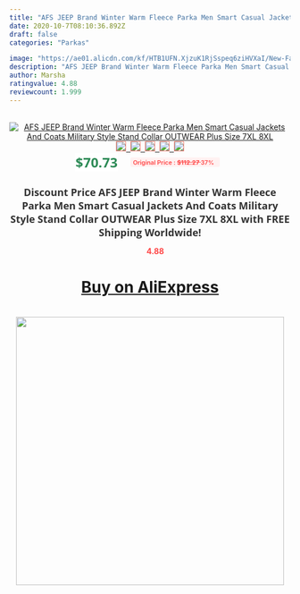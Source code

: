 ```yaml
---
title: "AFS JEEP Brand Winter Warm Fleece Parka Men Smart Casual Jackets And Coats Military Style Stand Collar OUTWEAR Plus Size 7XL 8XL"
date: 2020-10-7T08:10:36.892Z
draft: false
categories: "Parkas"

image: "https://ae01.alicdn.com/kf/HTB1UFN.XjzuK1RjSspeq6ziHVXaI/New-Fashion-Winter-Warm-Fleece-Parka-Men-Smart-Casual-Jacket-Coats-Military-Style-Stand-Collar-OUTWEAR.jpg"
description: "AFS JEEP Brand Winter Warm Fleece Parka Men Smart Casual Jackets And Coats Military Style Stand Collar OUTWEAR Plus Size 7XL 8XL"
author: Marsha
ratingvalue: 4.88
reviewcount: 1.999
---
```

<br>
<div style="text-align: center;">
<a href="https://s.click.aliexpress.com/e/_A8iuKv" target="_blank" rel="nofollow noopener noreferrer"><img alt="AFS JEEP Brand Winter Warm Fleece Parka Men Smart Casual Jackets And Coats Military Style Stand Collar OUTWEAR Plus Size 7XL 8XL" class="magnifier-image" src="https://ae01.alicdn.com/kf/HTB1UFN.XjzuK1RjSspeq6ziHVXaI/New-Fashion-Winter-Warm-Fleece-Parka-Men-Smart-Casual-Jacket-Coats-Military-Style-Stand-Collar-OUTWEAR.jpg_640x640.jpg">
<br>
<img style="border:1px solid salmon" src="https://ae01.alicdn.com/kf/HTB1UFN.XjzuK1RjSspeq6ziHVXaI/New-Fashion-Winter-Warm-Fleece-Parka-Men-Smart-Casual-Jacket-Coats-Military-Style-Stand-Collar-OUTWEAR.jpg_120x120.jpg">&nbsp;&nbsp;<img style="border:1px solid salmon" src="https://ae01.alicdn.com/kf/HTB1ofVkXMsSMeJjSsphq6xuJFXaO/New-Fashion-Winter-Warm-Fleece-Parka-Men-Smart-Casual-Jacket-Coats-Military-Style-Stand-Collar-OUTWEAR.jpg_120x120.jpg">&nbsp;&nbsp;<img style="border:1px solid salmon" src="https://ae01.alicdn.com/kf/HTB11OhzanAKL1JjSZFCq6xFspXa0/New-Fashion-Winter-Warm-Fleece-Parka-Men-Smart-Casual-Jacket-Coats-Military-Style-Stand-Collar-OUTWEAR.jpg_120x120.jpg">&nbsp;&nbsp;<img style="border:1px solid salmon" src="https://ae01.alicdn.com/kf/HTB1ndFnXHsTMeJjSszhq6AGCFXaU/New-Fashion-Winter-Warm-Fleece-Parka-Men-Smart-Casual-Jacket-Coats-Military-Style-Stand-Collar-OUTWEAR.jpg_120x120.jpg">&nbsp;&nbsp;<img style="border:1px solid salmon" src="https://ae01.alicdn.com/kf/HTB1DO0kXHsTMeJjy1zcq6xAgXXat/New-Fashion-Winter-Warm-Fleece-Parka-Men-Smart-Casual-Jacket-Coats-Military-Style-Stand-Collar-OUTWEAR.jpg_120x120.jpg"></a></div><br0>
<div style="text-align: center;"><span style="background-color: white; border: 0px; box-sizing: border-box; color: seagreen; display: inline-block; font-family: &quot;open sans&quot; , &quot;arial&quot; , &quot;helvetica&quot; , sans-serif , &quot;heiti&quot;; font-size: 24px; font-stretch: inherit; font-weight: 700; line-height: inherit; margin: 0px 10px 0px 0px; padding: 0px; vertical-align: middle;">$70.73 </span>
<span style="background: rgb(255 , 241 , 241); border-radius: 3px; border: 0px; box-sizing: border-box; color: #ff4747; display: inline-block; font-family: inherit; font-size: 12px; font-stretch: inherit; font-style: inherit; font-variant: inherit; font-weight: 600; line-height: inherit; margin: 0px; padding: 2px 5px; transform: scale(0.9); vertical-align: middle;">Original Price : <b style="text-decoration: line-through;">$112.27 </b> 37%&nbsp;&nbsp;</span></div>
<h1 style="color: #333333; display: inline-block; font-family: &quot;open sans&quot; , &quot;arial&quot; , &quot;helvetica&quot; , sans-serif , &quot;heiti&quot;; font-size: 18px; font-stretch: inherit; font-weight: 700; text-align: center;">Discount Price AFS JEEP Brand Winter Warm Fleece Parka Men Smart Casual Jackets And Coats Military Style Stand Collar OUTWEAR Plus Size 7XL 8XL with FREE Shipping Worldwide!</h1>
<div style="color: #ff4747; text-align: center;">
<img src="https://4.bp.blogspot.com/-M0ZcTcb-5uY/XleCXlxnR4I/AAAAAAAAAEc/OrjgMkXV1oMQFaCRZj5HQwOCBcu3w1FegCPcBGAYYCw/s1600/star.png" style="height: 15px;">&nbsp;<b>4.88</b></div>
<div class="button_cont" align="center"><a class="buynow_a" href="https://s.click.aliexpress.com/e/_A8iuKv" target="_blank" rel="nofollow noopener noreferrer"><H1>Buy on AliExpress</H1></a></div><br>
<div class="separator" style="clear: both; text-align: center;">
<img src="https://lh3.googleusercontent.com/-pTy5HemUv9M/XlePHvY0dAI/AAAAAAAAAE4/0nX5iRUoIWY8eMW9Dpxeirr157OZliDIgCLcBGAsYHQ/s1600/badge.gif" width="480">
</div>
